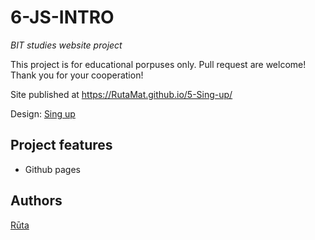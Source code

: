 # 6-JS-INTRO
_BIT studies website project_

This project is for educational porpuses only. Pull request are welcome! Thank you for your cooperation!

Site published at https://RutaMat.github.io/5-Sing-up/

Design: [Sing up](https://cdn.discordapp.com/attachments/648536139677958156/648860801997996052/day1dr.png)

## Project features
- Github pages
## Authors
[Rūta](https://github.com/RutaMat/)